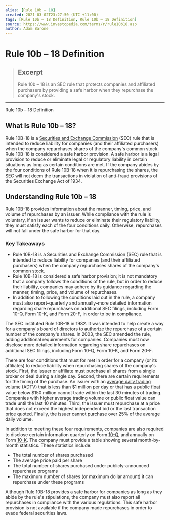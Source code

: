 ```yaml
---
alias: [Rule 10b – 18]
created: 2021-03-02T23:27:50 (UTC +11:00)
tags: [Rule 10b – 18 Definition, Rule 10b – 18 Definition]
source: https://www.investopedia.com/terms/r/rule10b18.asp
author: Adam Barone
---
```


# Rule 10b – 18 Definition

> ## Excerpt
> Rule 10b – 18 is an SEC rule that protects companies and affiliated purchasers by providing a safe harbor when they repurchase the company's stock.

---

Rule 10b – 18 Definition
## What Is Rule 10b – 18?

Rule 10B-18 is a [Securities and Exchange Commission](https://www.investopedia.com/terms/s/sec.asp) (SEC) rule that is intended to reduce liability for companies (and their affiliated purchasers) when the company repurchases shares of the company's common stock. Rule 10B-18 is considered a safe harbor provision. A safe harbor is a legal provision to reduce or eliminate legal or regulatory liability in certain situations as long as certain conditions are met. If the company abides by the four conditions of Rule 10B-18 when it is repurchasing the shares, the SEC will not deem the transactions in violation of anti-fraud provisions of the Securities Exchange Act of 1934.

## Understanding Rule 10b – 18

Rule 10B-18 provides information about the manner, timing, price, and volume of repurchases by an issuer. While compliance with the rule is voluntary, if an issuer wants to reduce or eliminate their regulatory liability, they must satisfy each of the four conditions daily. Otherwise, repurchases will not fall under the safe harbor for that day.

### Key Takeaways

-   Rule 10B-18 is a Securities and Exchange Commission (SEC) rule that is intended to reduce liability for companies (and their affiliated purchasers) when the company repurchases shares of the company's common stock.
-   Rule 10B-18 is considered a safe harbor provision; it is not mandatory that a company follows the conditions of the rule, but in order to reduce their liability, companies may adhere by its guidance regarding the manner, timing, price, and volume of repurchases.
-   In addition to following the conditions laid out in the rule, a company must also report–quarterly and annually–more detailed information regarding share repurchases on additional SEC filings, including Form 10-Q, Form 10-K, and Form 20-F, in order to be in compliance.

The SEC instituted Rule 10B-18 in 1982. It was intended to help create a way for a company's board of directors to authorize the repurchase of a certain number of the company's shares. In 2003, the SEC amended the rule, adding additional requirements for companies. Companies must now disclose more detailed information regarding share repurchases on additional SEC filings, including Form 10-Q, Form 10-K, and Form 20-F.

There are four conditions that must for met in order for a company (or its affiliates) to reduce liability when repurchasing shares of the company's stock. First, the issuer or affiliate must purchase all shares from a single broker or deal during a single day. Second, there are certain requirements for the timing of the purchase. An issuer with an [average daily trading volume](https://www.investopedia.com/terms/a/averagedailytradingvolume.asp) (ADTV) that is less than $1 million per day or that has a public [float](https://www.investopedia.com/terms/f/float.asp) value below $150 million cannot trade within the last 30 minutes of trading. Companies with higher average trading volume or public float value can trade until the last 10 minutes. Third, the issuer must repurchase at a price that does not exceed the highest independent bid or the last transaction price quoted. Finally, the issuer cannot purchase over 25% of the average daily volume.

In addition to meeting these four requirements, companies are also required to disclose certain information quarterly on Form [10-Q](https://www.investopedia.com/terms/1/10q.asp), and annually on Form [10-K](https://www.investopedia.com/terms/1/10-k.asp). The company must provide a table showing several month-by-month statistics. These statistics include:

-   The total number of shares purchased
-   The average price paid per share
-   The total number of shares purchased under publicly-announced repurchase programs
-   The maximum number of shares (or maximum dollar amount) it can repurchase under these programs

Although Rule 10B-18 provides a safe harbor for companies as long as they abide by the rule's stipulations, the company must also report all repurchases in compliance with the various regulations. This safe harbor provision is not available if the company made repurchases in order to evade federal securities laws.
